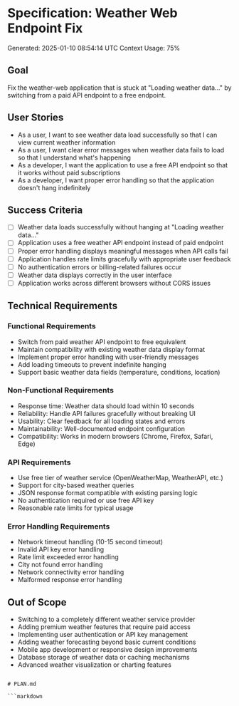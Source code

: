 # Specification: Weather Web Endpoint Fix
Generated: 2025-01-10 08:54:14 UTC
Context Usage: 75%

## Goal
Fix the weather-web application that is stuck at "Loading weather data..." by switching from a paid API endpoint to a free endpoint.

## User Stories
- As a user, I want to see weather data load successfully so that I can view current weather information
- As a user, I want clear error messages when weather data fails to load so that I understand what's happening
- As a developer, I want the application to use a free API endpoint so that it works without paid subscriptions
- As a developer, I want proper error handling so that the application doesn't hang indefinitely

## Success Criteria
- [ ] Weather data loads successfully without hanging at "Loading weather data..."
- [ ] Application uses a free weather API endpoint instead of paid endpoint
- [ ] Proper error handling displays meaningful messages when API calls fail
- [ ] Application handles rate limits gracefully with appropriate user feedback
- [ ] No authentication errors or billing-related failures occur
- [ ] Weather data displays correctly in the user interface
- [ ] Application works across different browsers without CORS issues

## Technical Requirements

### Functional Requirements
- Switch from paid weather API endpoint to free equivalent
- Maintain compatibility with existing weather data display format
- Implement proper error handling with user-friendly messages
- Add loading timeouts to prevent indefinite hanging
- Support basic weather data fields (temperature, conditions, location)

### Non-Functional Requirements
- Response time: Weather data should load within 10 seconds
- Reliability: Handle API failures gracefully without breaking UI
- Usability: Clear feedback for all loading states and errors
- Maintainability: Well-documented endpoint configuration
- Compatibility: Works in modern browsers (Chrome, Firefox, Safari, Edge)

### API Requirements
- Use free tier of weather service (OpenWeatherMap, WeatherAPI, etc.)
- Support for city-based weather queries
- JSON response format compatible with existing parsing logic
- No authentication required or use free API key
- Reasonable rate limits for typical usage

### Error Handling Requirements
- Network timeout handling (10-15 second timeout)
- Invalid API key error handling
- Rate limit exceeded error handling
- City not found error handling
- Network connectivity error handling
- Malformed response error handling

## Out of Scope
- Switching to a completely different weather service provider
- Adding premium weather features that require paid access
- Implementing user authentication or API key management
- Adding weather forecasting beyond basic current conditions
- Mobile app development or responsive design improvements
- Database storage of weather data or caching mechanisms
- Advanced weather visualization or charting features
```

# PLAN.md

```markdown